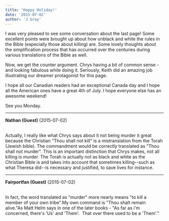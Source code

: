 ```yaml
---
title: 'Happy Holiday!'
date: '2015-07-02'
author: 'J Gray'
---
```


<p>I was very pleased to see some conversation about the last page! Some excellent points were brought up about how unblack and white the rules in the Bible (especially those about killing) are. Some lovely thoughts about the simplification process that has occurred over the centuries during various translations of the Bible as well.</p><p>Now, we get the counter argument. Chrys having a bit of common sense - and looking fabulous while doing it. Seriously, Keith did an amazing job illustrating our dreamer protagonist for this page.</p><p>I hope all our Canadian readers had an exceptional Canada day and I hope all the American ones have a great 4th of July. I hope everyone else has an awesome weekend!</p><p>See you Monday.</p>

---
**Nathan (Guest)** (2015-07-02)

<br> Actually, I really like what Chrys says about it not being murder it great because the Christian "Thou shall not kill" is a mistranslation from the Torah (Jewish bible). The commandment would be correctly translated as "Thou shall not murder". This is an important distinction that Chrys makes, not all killing is murder. The Torah is actually not as black and white as the Christian Bible is and takes into account that sometimes killing--such as what Theresa did--is necessary and justified, to save lives for instance.<br>

---
**Fairportfan (Guest)** (2015-07-02)

<br>In fact, the word translated as "murder" more nearly means "to kill a member of your own tribe".My own command is "Thou shalt remain alive."As Matt Helm says in one of the later books - "As far as i'm concerned, there's 'Us' and 'Them'. &nbsp;That over there used to be a 'Them'."


